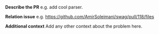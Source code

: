 **Describe the PR**
e.g. add cool parser.

**Relation issue**
e.g. https://github.com/AmirSoleimani/swag/pull/118/files

**Additional context**
Add any other context about the problem here.
